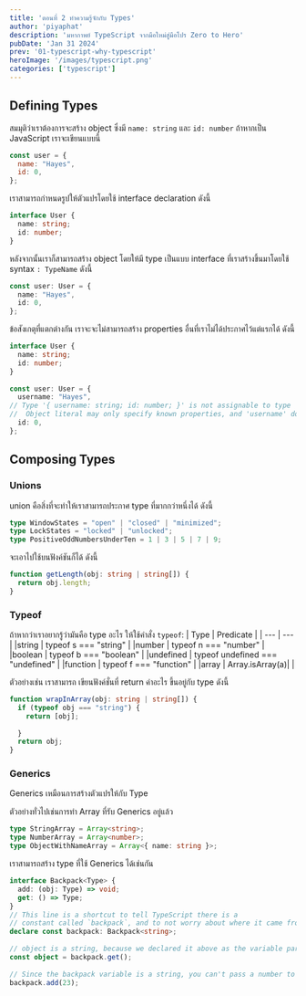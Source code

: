 ```yaml
---
title: 'ตอนที่ 2 ทำความรู้จักกับ Types'
author: 'piyaphat' 
description: 'มหากาพย์ TypeScript จากมือใหม่สู่มือโปร Zero to Hero'
pubDate: 'Jan 31 2024'
prev: '01-typescript-why-typescript'
heroImage: '/images/typescript.png'
categories: ['typescript']
---
```


## Defining Types
สมมุติว่าเราต้องการจะสร้าง object ซึ่งมี `name: string` และ `id: number` ถ้าหากเป็น JavaScript เราจะเขียนแบบนี้

```js
const user = {
  name: "Hayes",
  id: 0,
};
```

เราสามารถกำหนดรูปให้ตัวแปรโดยใช้ interface declaration ดังนี้
```ts
interface User {
  name: string;
  id: number;
}
```

หลังจากนั้นเราก็สามารถสร้าง object โดยให้มี type เป็นแบบ interface ที่เราสร้างขึ้นมาโดยใช้ syntax `: TypeName` ดังนี้
```ts
const user: User = {
  name: "Hayes",
  id: 0,
};
```

ข้อสังเกตุที่แตกต่างกัน เราจะจะไม่สามารถสร้าง properties อื่นที่เราไม่ได้ประกาศไว้แต่แรกได้ ดังนี้ 
```ts
interface User {
  name: string;
  id: number;
}
 
const user: User = {
  username: "Hayes",
// Type '{ username: string; id: number; }' is not assignable to type 'User'.
//  Object literal may only specify known properties, and 'username' does not exist in type 'User'.
  id: 0,
};
```


## Composing Types

### Unions
union คือสิ่งที่จะทำให้เราสามารถประกาศ type ที่มากกว่าหนึ่งได้ ดังนี้
```ts
type WindowStates = "open" | "closed" | "minimized";
type LockStates = "locked" | "unlocked";
type PositiveOddNumbersUnderTen = 1 | 3 | 5 | 7 | 9;
```
จะเอาไปใช้บนฟังค์ชันก็ได้ ดังนี้
```ts
function getLength(obj: string | string[]) {
  return obj.length;
}
```

### Typeof
ถ้าหากว่าเราอยากรู้ว่ามันคือ type อะไร ให้ใช้คำสั่ง `typeof`:
| Type | Predicate |
| --- | --- |
|string	| typeof s === "string" |
|number	| typeof n === "number" |
|boolean	| typeof b === "boolean" |
|undefined	| typeof undefined === "undefined" |
|function	| typeof f === "function" |
|array	| Array.isArray(a)| |

ตัวอย่างเช่น เราสามารถ เขียนฟังค์ชั่นที่ return ค่าอะไร ขึ้นอยู่กับ type ดังนี้

```ts
function wrapInArray(obj: string | string[]) {
  if (typeof obj === "string") {
    return [obj];
            
  }
  return obj;
}
```

### Generics
Generics เหมือนการสร้างตัวแปรให้กับ Type 

ตัวอย่างทั่วไปเช่นการทำ Array ที่รับ Generics อยู่แล้ว

```ts
type StringArray = Array<string>;
type NumberArray = Array<number>;
type ObjectWithNameArray = Array<{ name: string }>;
```

เราสามารถสร้าง type ที่ใช้ Generics ได้เช่นกัน
```ts
interface Backpack<Type> {
  add: (obj: Type) => void;
  get: () => Type;
}
// This line is a shortcut to tell TypeScript there is a
// constant called `backpack`, and to not worry about where it came from.
declare const backpack: Backpack<string>;
 
// object is a string, because we declared it above as the variable part of Backpack.
const object = backpack.get();
 
// Since the backpack variable is a string, you can't pass a number to the add function.
backpack.add(23);
```